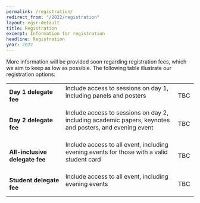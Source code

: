 ```yaml
---
permalink: /registration/
redirect_from: "/2022/registration"
layout: egsr-default
title: Registration
excerpt: Information for registration
headline: Registration
year: 2022
---
```


More information will be provided soon regarding registration fees, which we aim to keep as low as possible. The following table illustrate our registration options:

<table>
  <tr>
    <td width="30%"><b>Day 1 delegate fee</b></td>
    <td width="60%">Include access to sessions on day 1, including panels and posters<br/><br/></td>
    <td width="10%">TBC</td>
 </tr>
  <tr>
    <td><b>Day 2 delegate fee</b></td>
    <td>Include access to sessions on day 2, including academic papers, keynotes and posters, and evening event<br/><br/></td>
    <td>TBC</td>
  </tr>
  <tr>
    <td><b>All-inclusive delegate fee</b></td>
    <td>Include access to all event, including evening events for those with a valid student card<br/><br/></td>
    <td>TBC</td>
  </tr>
  <tr>
    <td><b>Student delegate fee</b></td>
    <td>Include access to all event, including evening events<br/><br/></td>
    <td>TBC</td>
  </tr>
</table>
